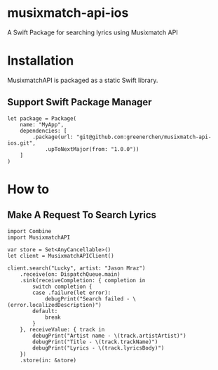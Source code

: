 # musixmatch-api-ios
A Swift Package for searching lyrics using Musixmatch API

# Installation

MusixmatchAPI is packaged as a static Swift library.

## Support Swift Package Manager

```
let package = Package(
    name: "MyApp",
    dependencies: [
        .package(url: "git@github.com:greenerchen/musixmatch-api-ios.git",
            .upToNextMajor(from: "1.0.0"))
    ]
)
```

# How to
## Make A Request To Search Lyrics

```
import Combine
import MusixmatchAPI

var store = Set<AnyCancellable>()
let client = MusixmatchAPIClient()
                                
client.search("Lucky", artist: "Jason Mraz")
    .receive(on: DispatchQueue.main)
    .sink(receiveCompletion: { completion in
        switch completion {
        case .failure(let error):
            debugPrint("Search failed - \(error.localizedDescription)")
        default:
            break
        }
    }, receiveValue: { track in
        debugPrint("Artist name - \(track.artistArtist)")
        debugPrint("Title - \(track.trackName)")
        debugPrint("Lyrics - \(track.lyricsBody)")
    })
    .store(in: &store)
```

